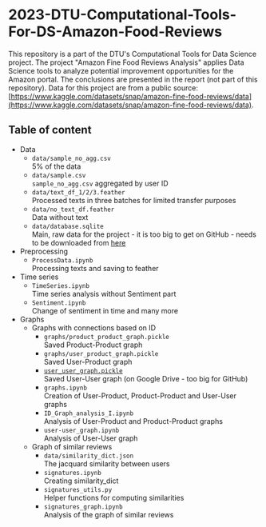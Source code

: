 # 2023-DTU-Computational-Tools-For-DS-Amazon-Food-Reviews

This repository is a part of the DTU's Computational Tools for Data Science project. The project "Amazon Fine Food Reviews Analysis" applies Data Science tools to analyze potential improvement opportunities for the Amazon portal. The conclusions are presented in the report (not part of this repository). Data for this project are from a public source: [https://www.kaggle.com/datasets/snap/amazon-fine-food-reviews/data](https://www.kaggle.com/datasets/snap/amazon-fine-food-reviews/data).

## Table of content

* Data
  * `data/sample_no_agg.csv` <br>
    5% of the data
  * `data/sample.csv` <br>
    `sample_no_agg.csv` aggregated by user ID
  * `data/text_df_1/2/3.feather` <br>
    Processed texts in three batches for limited transfer purposes
  * `data/no_text_df.feather` <br> 
    Data without text
  * `data/database.sqlite` <br>
    Main, raw data for the project - it is too big to get on GitHub - needs to be downloaded from [here](https://www.kaggle.com/datasets/snap/amazon-fine-food-reviews/data)
* Preprocessing
  * `ProcessData.ipynb` <br>
  Processing texts and saving to feather
* Time series
  * `TimeSeries.ipynb` <br>
    Time series analysis without Sentiment part
  * `Sentiment.ipynb` <br>
    Change of sentiment in time and many more
* Graphs
  * Graphs with connections based on ID
    * `graphs/product_product_graph.pickle` <br>
      Saved Product-Product graph
    * `graphs/user_product_graph.pickle` <br>
      Saved User-Product graph
    * [`user_user_graph.pickle`](https://drive.google.com/file/d/1x4EKxJjlEmsimqgxqIRjWBBMULFHF7xk/view?usp=sharing) <br>
      Saved User-User graph (on Google Drive - too big for GitHub)
    * `graphs.ipynb` <br>
      Creation of User-Product, Product-Product and User-User graphs
    * `ID_Graph_analysis_I.ipynb` <br>
      Analysis of User-Product and Product-Product graphs
    * `user-user_graph.ipynb` <br>
      Analysis of User-User graph
  * Graph of similar reviews
    * `data/similarity_dict.json` <br>
      The jacquard similarity between users
    * `signatures.ipynb` <br>
      Creating similarity_dict
    * `signatures_utils.py` <br>
      Helper functions for computing similarities
    * `signatures_graph.ipynb` <br>
      Analysis of the graph of similar reviews
